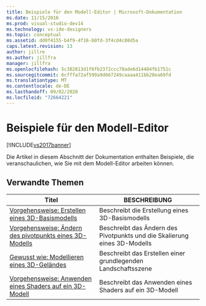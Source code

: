 ```yaml
---
title: Beispiele für den Modell-Editor | Microsoft-Dokumentation
ms.date: 11/15/2016
ms.prod: visual-studio-dev14
ms.technology: vs-ide-designers
ms.topic: conceptual
ms.assetid: dd0f4155-b4f9-4f16-b0fd-3f4cd4c80d5a
caps.latest.revision: 13
author: jillre
ms.author: jillfra
manager: jillfra
ms.openlocfilehash: 5c382813d1f6fb2372ccc78ade6d14404fb1751c
ms.sourcegitcommit: 6cfffa72af599a9d667249caaaa411bb28ea69fd
ms.translationtype: MT
ms.contentlocale: de-DE
ms.lasthandoff: 09/02/2020
ms.locfileid: "72664221"
---
```

# <a name="model-editor-examples"></a>Beispiele für den Modell-Editor
[!INCLUDE[vs2017banner](../includes/vs2017banner.md)]

Die Artikel in diesem Abschnitt der Dokumentation enthalten Beispiele, die veranschaulichen, wie Sie mit dem Modell-Editor arbeiten können.

## <a name="related-topics"></a>Verwandte Themen

|Titel|BESCHREIBUNG|
|-----------|-----------------|
|[Vorgehensweise: Erstellen eines 3D-Basismodells](../designers/how-to-create-a-basic-3-d-model.md)|Beschreibt die Erstellung eines 3D-Basismodells|
|[Vorgehensweise: Ändern des pivotpunkts eines 3D-Modells](../designers/how-to-modify-the-pivot-point-of-a-3-d-model.md)|Beschreibt das Ändern des Pivotpunkts und die Skalierung eines 3D-Modells|
|[Gewusst wie: Modellieren eines 3D-Geländes](../designers/how-to-model-3-d-terrain.md)|Beschreibt das Erstellen einer grundlegenden Landschaftsszene|
|[Vorgehensweise: Anwenden eines Shaders auf ein 3D-Modell](../designers/how-to-apply-a-shader-to-a-3-d-model.md)|Beschreibt das Anwenden eines Shaders auf ein 3D-Modell|
